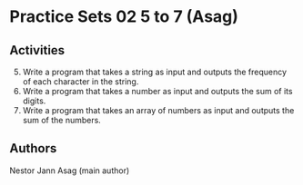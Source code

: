 # Practice Sets 02 5 to 7 (Asag)

## Activities
5.	Write a program that takes a string as input and outputs the frequency of each character in the string. 
6.	Write a program that takes a number as input and outputs the sum of its digits. 
7.	Write a program that takes an array of numbers as input and outputs the sum of the numbers. 

## Authors
Nestor Jann Asag (main author)

